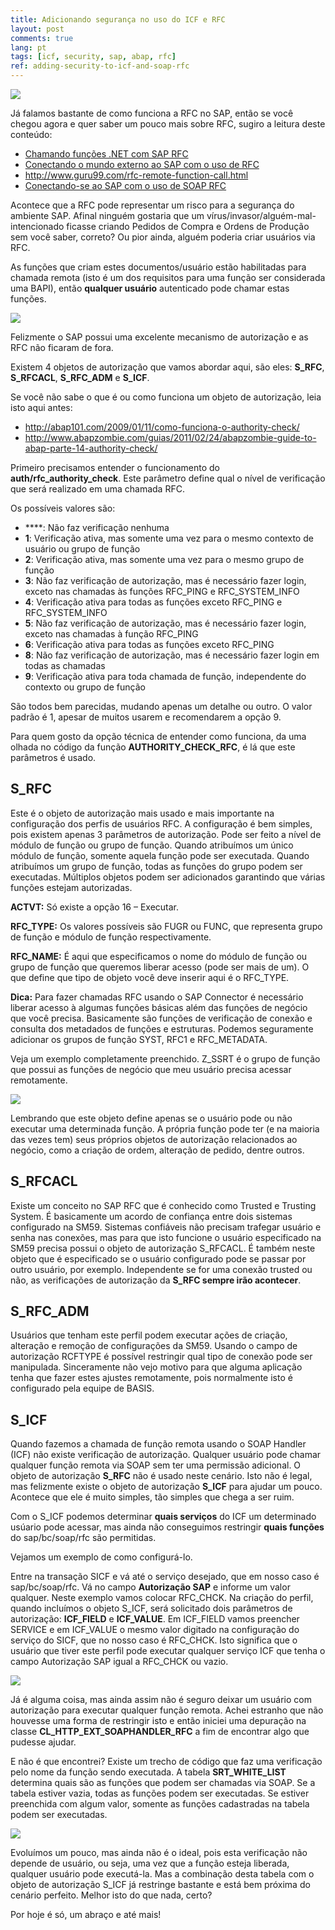 ```yaml
---
title: Adicionando segurança no uso do ICF e RFC
layout: post
comments: true
lang: pt
tags: [icf, security, sap, abap, rfc]
ref: adding-security-to-icf-and-soap-rfc
---
```


![](/public/images/2015/03/no_auth_rfcping.png)

Já falamos bastante de como funciona a RFC no SAP, então se você chegou agora e quer saber um pouco mais sobre RFC, sugiro a leitura deste conteúdo:

  * [Chamando funções .NET com SAP RFC](/2015/03/13/chamando-funcoes-net-com-sap-rfc/ "Chamando funções .NET com SAP RFC")
  * [Conectando o mundo externo ao SAP com o uso de RFC](/2015/03/13/conectando-o-mundo-externo-ao-sap-com-o-uso-de-rfc/ "Conectando o mundo externo ao SAP com o uso de RFC")
  * <http://www.guru99.com/rfc-remote-function-call.html>
  * [Conectando-se ao SAP com o uso de SOAP RFC](/2015/03/14/conectando-se-ao-sap-com-o-uso-de-soap-rfc/ "Conectando-se ao SAP com o uso de SOAP RFC")

Acontece que a RFC pode representar um risco para a segurança do ambiente SAP. Afinal ninguém gostaria que um vírus/invasor/alguém-mal-intencionado ficasse criando Pedidos de Compra e Ordens de Produção sem você saber, correto? Ou pior ainda, alguém poderia criar usuários via RFC.

As funções que criam estes documentos/usuário estão habilitadas para chamada remota (isto é um dos requisitos para uma função ser considerada uma BAPI), então **qualquer usuário** autenticado pode chamar estas funções.

![](/public/images/2015/03/bapi-user-create.png)
  
Felizmente o SAP possui uma excelente mecanismo de autorização e as RFC não ficaram de fora.

Existem 4 objetos de autorização que vamos abordar aqui, são eles: **S_RFC**, **S_RFCACL**, **S\_RFC\_ADM** e **S_ICF**.
  
Se você não sabe o que é ou como funciona um objeto de autorização, leia isto aqui antes:

  * <http://abap101.com/2009/01/11/como-funciona-o-authority-check/>
  * <http://www.abapzombie.com/guias/2011/02/24/abapzombie-guide-to-abap-parte-14-authority-check/>

Primeiro precisamos entender o funcionamento do **auth/rfc\_authority\_check**. Este parâmetro define qual o nível de verificação que será realizado em uma chamada RFC.
  
Os possíveis valores são:

  * ****: Não faz verificação nenhuma
  * **1**: Verificação ativa, mas somente uma vez para o mesmo contexto de usuário ou grupo de função
  * **2**: Verificação ativa, mas somente uma vez para o mesmo grupo de função
  * **3**: Não faz verificação de autorização, mas é necessário fazer login, exceto nas chamadas às funções RFC\_PING e RFC\_SYSTEM_INFO
  * **4**: Verificação ativa para todas as funções exceto RFC\_PING e RFC\_SYSTEM_INFO
  * **5**: Não faz verificação de autorização, mas é necessário fazer login, exceto nas chamadas à função RFC_PING
  * **6**: Verificação ativa para todas as funções exceto RFC_PING
  * **8**: Não faz verificação de autorização, mas é necessário fazer login em todas as chamadas
  * **9**: Verificação ativa para toda chamada de função, independente do contexto ou grupo de função

São todos bem parecidas, mudando apenas um detalhe ou outro. O valor padrão é 1, apesar de muitos usarem e recomendarem a opção 9.
  
Para quem gosto da opção técnica de entender como funciona, da uma olhada no código da função **AUTHORITY\_CHECK\_RFC**, é lá que este parâmetros é usado.

## S_RFC

Este é o objeto de autorização mais usado e mais importante na configuração dos perfis de usuários RFC. A configuração é bem simples, pois existem apenas 3 parâmetros de autorização. Pode ser feito a nível de módulo de função ou grupo de função. Quando atribuímos um único módulo de função, somente aquela função pode ser executada. Quando atribuímos um grupo de função, todas as funções do grupo podem ser executadas. Múltiplos objetos podem ser adicionados garantindo que várias funções estejam autorizadas.

**ACTVT:** Só existe a opção 16 &#8211; Executar.
  
**RFC_TYPE:** Os valores possíveis são FUGR ou FUNC, que representa grupo de função e módulo de função respectivamente.
  
**RFC_NAME:** É aqui que especificamos o nome do módulo de função ou grupo de função que queremos liberar acesso (pode ser mais de um). O que define que tipo de objeto você deve inserir aqui é o RFC_TYPE.

**Dica:** Para fazer chamadas RFC usando o SAP Connector é necessário liberar acesso à algumas funções básicas além das funções de negócio que você precisa. Basicamente são funções de verificação de conexão e consulta dos metadados de funções e estruturas. Podemos seguramente adicionar os grupos de função SYST, RFC1 e RFC_METADATA.

Veja um exemplo completamente preenchido. Z_SSRT é o grupo de função que possui as funções de negócio que meu usuário precisa acessar remotamente.

![](/public/images/2015/03/bapi-user-create.png)

Lembrando que este objeto define apenas se o usuário pode ou não executar uma determinada função. A própria função pode ter (e na maioria das vezes tem) seus próprios objetos de autorização relacionados ao negócio, como a criação de ordem, alteração de pedido, dentre outros.

## S_RFCACL

Existe um conceito no SAP RFC que é conhecido como Trusted e Trusting System. É basicamente um acordo de confiança entre dois sistemas configurado na SM59. Sistemas confiáveis não precisam trafegar usuário e senha nas conexões, mas para que isto funcione o usuário especificado na SM59 precisa possui o objeto de autorização S_RFCACL. É também neste objeto que é especificado se o usuário configurado pode se passar por outro usuário, por exemplo. Independente se for uma conexão trusted ou não, as verificações de autorização da **S_RFC sempre irão acontecer**.

## S\_RFC\_ADM

Usuários que tenham este perfil podem executar ações de criação, alteração e remoção de configurações da SM59. Usando o campo de autorização RCFTYPE é possível restringir qual tipo de conexão pode ser manipulada. Sinceramente não vejo motivo para que alguma aplicação tenha que fazer estes ajustes remotamente, pois normalmente isto é configurado pela equipe de BASIS.

## S_ICF

Quando fazemos a chamada de função remota usando o SOAP Handler (ICF) não existe verificação de autorização. Qualquer usuário pode chamar qualquer função remota via SOAP sem ter uma permissão adicional. O objeto de autorização **S_RFC** não é usado neste cenário. Isto não é legal, mas felizmente existe o objeto de autorização **S_ICF** para ajudar um pouco. Acontece que ele é muito simples, tão simples que chega a ser ruim.

Com o S_ICF podemos determinar **quais serviços** do ICF um determinado usúario pode acessar, mas ainda não conseguimos restringir **quais funções** do sap/bc/soap/rfc são permitidas.

Vejamos um exemplo de como configurá-lo.

Entre na transação SICF e vá até o serviço desejado, que em nosso caso é sap/bc/soap/rfc. Vá no campo **Autorização SAP** e informe um valor qualquer. Neste exemplo vamos colocar RFC\_CHCK. Na criação do perfil, quando incluímos o objeto S\_ICF, será solicitado dois parâmetros de autorização: **ICF_FIELD** e **ICF_VALUE**. Em ICF\_FIELD vamos preencher SERVICE e em ICF\_VALUE o mesmo valor digitado na configuração do serviço do SICF, que no nosso caso é RFC\_CHCK. Isto significa que o usuário que tiver este perfil pode executar qualquer serviço ICF que tenha o campo Autorização SAP igual a RFC\_CHCK ou vazio.

![](/public/images/2015/03/RFC_CHCK.png)

Já é alguma coisa, mas ainda assim não é seguro deixar um usuário com autorização para executar qualquer função remota. Achei estranho que não houvesse uma forma de restringir isto e então iniciei uma depuração na classe **CL\_HTTP\_EXT\_SOAPHANDLER\_RFC** a fim de encontrar algo que pudesse ajudar.

E não é que encontrei? Existe um trecho de código que faz uma verificação pelo nome da função sendo executada. A tabela **SRT\_WHITE\_LIST** determina quais são as funções que podem ser chamadas via SOAP. Se a tabela estiver vazia, todas as funções podem ser executadas. Se estiver preenchida com algum valor, somente as funções cadastradas na tabela podem ser executadas.

![](/public/images/2015/03/SRT_WHITE_LIST.png)

Evoluímos um pouco, mas ainda não é o ideal, pois esta verificação não depende de usuário, ou seja, uma vez que a função esteja liberada, qualquer usuário pode executá-la. Mas a combinação desta tabela com o objeto de autorização S_ICF já restringe bastante e está bem próxima do cenário perfeito. Melhor isto do que nada, certo?

Por hoje é só, um abraço e até mais!